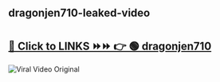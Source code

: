 
 ## dragonjen710-leaked-video 

# <h2><a href="https://clipsfans.com/dragonjen710&ref=git">🔗 Click to LINKS ⏩⏩ 👉 🟢 dragonjen710 </a></h2>

<a href="https://clipsfans.com/dragonjen710&ref=git" rel="nofollow" data-target="animated-image.originalLink"><img src="https://i.ibb.co.com/xMMVF88/686577567.gif" alt="Viral Video Original" style="max-width: 100%; display: inline-block;" data-target="animated-image.originalImage"></a>
